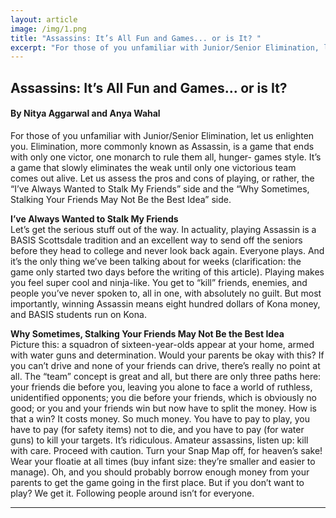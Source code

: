 ```yaml
---
layout: article
image: /img/1.png
title: "Assassins: It’s All Fun and Games... or is It? "
excerpt: "For those of you unfamiliar with Junior/Senior Elimination, let us enlighten you. Elimination, more commonly known as Assassin, is a game that ends with only one victor, one monarch to rule them all, hunger- games style. It’s a game that slowly eliminates the weak until only one victorious team comes out alive."
---
```


<h2>Assassins: It’s All Fun and Games... or is It?</h2>
<h4>By Nitya Aggarwal and Anya Wahal</h4>

For those of you unfamiliar with Junior/Senior Elimination, let us enlighten you. Elimination, more commonly known as Assassin, is a game that ends with only one victor, one monarch to rule them all, hunger- games style. It’s a game that slowly eliminates the weak until only one victorious team comes out alive. Let us assess the pros and cons of playing, or rather, the “I’ve Always Wanted to Stalk My Friends” side and the “Why Sometimes, Stalking Your Friends May Not Be the Best Idea” side.

<strong>I’ve Always Wanted to Stalk My Friends</strong><br/>
Let’s get the serious stuff out of the way. In actuality, playing Assassin is a BASIS Scottsdale tradition and an excellent way to send off the seniors before they head to college and never look back again.
Everyone plays. And it’s the only thing we’ve been talking about for weeks (clarification: the game only started two days before the writing of this article).
Playing makes you feel super cool and ninja-like. You get to “kill” friends, enemies, and people you’ve never spoken to, all in one, with absolutely no guilt.
But most importantly, winning Assassin means eight hundred dollars of Kona money, and BASIS students run on Kona.

<strong>Why Sometimes, Stalking Your Friends May Not Be the Best Idea</strong><br/>
Picture this: a squadron of sixteen-year-olds appear at your home, armed with water guns and determination. Would your parents be okay with this?
If you can’t drive and none of your friends can drive, there’s really no point at all.
The “team” concept is great and all, but there are only three paths here: your friends die before you, leaving you alone to face a world of ruthless, unidentified opponents; you die before your friends, which is obviously no good; or you and your friends win but now have to split the money. How is that a win?
It costs money. So much money. You have to pay to play, you have to pay (for safety items) not to die, and you have to pay (for water guns) to kill your targets. It’s ridiculous.
Amateur assassins, listen up: kill with care. Proceed with caution. Turn your Snap Map off, for heaven’s sake! Wear your floatie at all times (buy infant size: they’re smaller and easier to manage). Oh, and you should probably borrow enough money from your parents to get the game going in the first place. But if you don’t want to play? We get it. Following people around isn’t for everyone.

<hr style="border-color:#7D7D7D;height:0.5px;">

